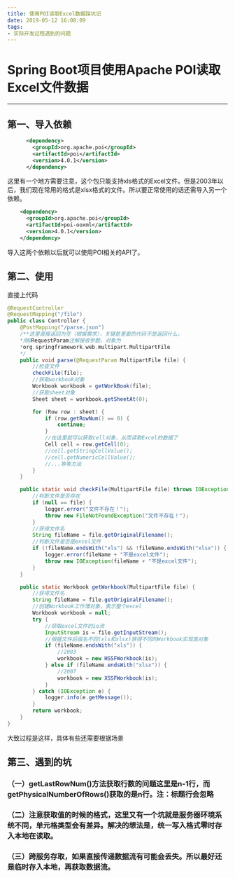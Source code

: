 ```yaml
---
title: 使用POI读取Excel数据踩坑记
date: 2019-05-12 16:08:09
tags: 
- 实际开发过程遇到的问题
---
```

# Spring Boot项目使用Apache POI读取Excel文件数据
<!-- more -->
****************************
## 第一、导入依赖
```xml
      <dependency>
        <groupId>org.apache.poi</groupId>
        <artifactId>poi</artifactId>
        <version>4.0.1</version>
      </dependency>
```
这里有一个地方需要注意，这个包只能支持xls格式的Excel文件。但是2003年以后，我们现在常用的格式是xlsx格式的文件。所以要正常使用的话还需导入另一个依赖。
```xml
    <dependency>
      <groupId>org.apache.poi</groupId>
      <artifactId>poi-ooxml</artifactId>
      <version>4.0.1</version>
    </dependency>
```
导入这两个依赖以后就可以使用POI相关的API了。

## 第二、使用
直接上代码
```java
@RequestController
@RequestMapping("/file")
public class Controller {
    @PostMapping("/parse.json")
    /**这里直接返回为空（根据需求），关键是里面的代码不是返回什么。
    *用@RequestParam注解接收参数，对象为
    *org.springframework.web.multipart.MultipartFile
    */
    public void parse(@RequestParam MultipartFile file) {
        //检查文件
        checkFile(file);
        //获取workbook对象
        Workbook workbook = getWorkBook(file);
        //获取sheet对象
        Sheet sheet = workbook.getSheetAt(0);

        for (Row row : sheet) {
            if (row.getRowNum() == 0) {
                continue;
            }
            //在这里就可以获取cell对象，从而读取Excel的数据了
            Cell cell = row.getCell(0);
            //cell.getStringCellValue();
            //cell.getNumericCellValue();
            //...等等方法
        }
    }

    public static void checkFile(MultipartFile file) throws IOException {
        //判断文件是否存在
        if (null == file) {
            logger.error("文件不存在！");
            throw new FileNotFoundException("文件不存在！");
        }
        //获得文件名
        String fileName = file.getOriginalFilename();
        //判断文件是否是excel文件
        if (!fileName.endsWith("xls") && !fileName.endsWith("xlsx")) {
            logger.error(fileName + "不是excel文件");
            throw new IOException(fileName + "不是excel文件");
        }
    }

    public static Workbook getWorkbook(MultipartFile file) {
        //获得文件名
        String fileName = file.getOriginalFilename();
        //创建Workbook工作薄对象，表示整个excel
        Workbook workbook = null;
        try {
            //获取excel文件的io流
            InputStream is = file.getInputStream();
            //根据文件后缀名不同(xls和xlsx)获得不同的Workbook实现类对象
            if (fileName.endsWith("xls")) {
                //2003
                workbook = new HSSFWorkbook(is);
            } else if (fileName.endsWith("xlsx")) {
                //2007
                workbook = new XSSFWorkbook(is);
            }
        } catch (IOException e) {
            logger.info(e.getMessage());
        }
        return workbook;
    }
}
```
大致过程是这样，具体有些还需要根据场景
## 第三、遇到的坑
### （一）getLastRowNum()方法获取行数的问题这里是n-1行，而getPhysicalNumberOfRows()获取的是n行。注：标题行会忽略
### （二）注意获取值的时候的格式，这里又有一个坑就是服务器环境系统不同，单元格类型会有差异。解决的想法是，统一写入格式零时存入本地在读取。
### （三）跨服务存取，如果直接传递数据流有可能会丢失。所以最好还是临时存入本地，再获取数据流。





